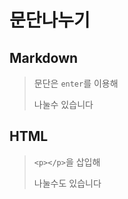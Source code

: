 # 문단나누기

## Markdown
>문단은 `enter`를 이용해     
>
>나눌수 있습니다         

## HTML
> `<p></p>`을 삽입해 <p>나눌수도 있습니다</p>

